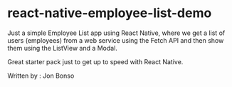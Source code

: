 # react-native-employee-list-demo

Just a simple Employee List app using React Native, where we get a list of users (employees) from a web service using the Fetch API
and then show them using the ListView and a Modal. 

Great starter pack just to get up to speed with React Native. 

Written by : Jon Bonso
